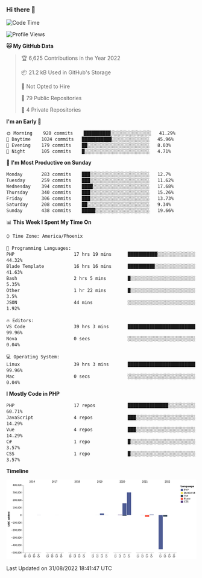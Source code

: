 ### Hi there 👋

<!--START_SECTION:waka-->
![Code Time](http://img.shields.io/badge/Code%20Time-7%2C377%20hrs%2040%20mins-blue)

![Profile Views](http://img.shields.io/badge/Profile%20Views-0-blue)

**🐱 My GitHub Data** 

> 🏆 6,625 Contributions in the Year 2022
 > 
> 📦 21.2 kB Used in GitHub's Storage 
 > 
> 🚫 Not Opted to Hire
 > 
> 📜 79 Public Repositories 
 > 
> 🔑 4 Private Repositories  
 > 
**I'm an Early 🐤** 

```text
🌞 Morning    920 commits    ██████████░░░░░░░░░░░░░░░   41.29% 
🌆 Daytime    1024 commits   ███████████░░░░░░░░░░░░░░   45.96% 
🌃 Evening    179 commits    ██░░░░░░░░░░░░░░░░░░░░░░░   8.03% 
🌙 Night      105 commits    █░░░░░░░░░░░░░░░░░░░░░░░░   4.71%

```
📅 **I'm Most Productive on Sunday** 

```text
Monday       283 commits    ███░░░░░░░░░░░░░░░░░░░░░░   12.7% 
Tuesday      259 commits    ███░░░░░░░░░░░░░░░░░░░░░░   11.62% 
Wednesday    394 commits    ████░░░░░░░░░░░░░░░░░░░░░   17.68% 
Thursday     340 commits    ███░░░░░░░░░░░░░░░░░░░░░░   15.26% 
Friday       306 commits    ███░░░░░░░░░░░░░░░░░░░░░░   13.73% 
Saturday     208 commits    ██░░░░░░░░░░░░░░░░░░░░░░░   9.34% 
Sunday       438 commits    █████░░░░░░░░░░░░░░░░░░░░   19.66%

```


📊 **This Week I Spent My Time On** 

```text
⌚︎ Time Zone: America/Phoenix

💬 Programming Languages: 
PHP                      17 hrs 19 mins      ███████████░░░░░░░░░░░░░░   44.32% 
Blade Template           16 hrs 16 mins      ██████████░░░░░░░░░░░░░░░   41.63% 
Bash                     2 hrs 5 mins        █░░░░░░░░░░░░░░░░░░░░░░░░   5.35% 
Other                    1 hr 22 mins        █░░░░░░░░░░░░░░░░░░░░░░░░   3.5% 
JSON                     44 mins             ░░░░░░░░░░░░░░░░░░░░░░░░░   1.92%

🔥 Editors: 
VS Code                  39 hrs 3 mins       █████████████████████████   99.96% 
Nova                     0 secs              ░░░░░░░░░░░░░░░░░░░░░░░░░   0.04%

💻 Operating System: 
Linux                    39 hrs 3 mins       █████████████████████████   99.96% 
Mac                      0 secs              ░░░░░░░░░░░░░░░░░░░░░░░░░   0.04%

```

**I Mostly Code in PHP** 

```text
PHP                      17 repos            ███████████████░░░░░░░░░░   60.71% 
JavaScript               4 repos             ███░░░░░░░░░░░░░░░░░░░░░░   14.29% 
Vue                      4 repos             ███░░░░░░░░░░░░░░░░░░░░░░   14.29% 
C#                       1 repo              █░░░░░░░░░░░░░░░░░░░░░░░░   3.57% 
CSS                      1 repo              █░░░░░░░░░░░░░░░░░░░░░░░░   3.57%

```


**Timeline**

![Chart not found](https://raw.githubusercontent.com/mikebronner/mikebronner/master/charts/bar_graph.png) 


 Last Updated on 31/08/2022 18:41:47 UTC
<!--END_SECTION:waka-->

<!--
**mikebronner/mikebronner** is a ✨ _special_ ✨ repository because its `README.md` (this file) appears on your GitHub profile.

Here are some ideas to get you started:

- 🔭 I’m currently working on ...
- 🌱 I’m currently learning ...
- 👯 I’m looking to collaborate on ...
- 🤔 I’m looking for help with ...
- 💬 Ask me about ...
- 📫 How to reach me: ...
- 😄 Pronouns: ...
- ⚡ Fun fact: ...
-->
